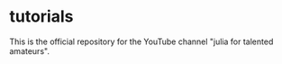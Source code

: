 # tutorials

This is the official repository for the YouTube channel "julia for talented amateurs".
